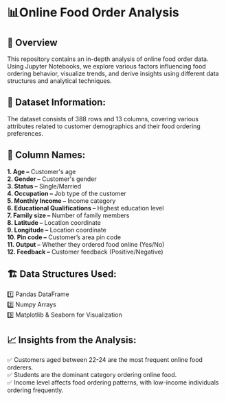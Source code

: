 # 📊Online Food Order Analysis

## 📌 Overview
This repository contains an in-depth analysis of online food order data. Using Jupyter Notebooks, we explore various factors influencing food ordering behavior, visualize trends, and derive insights using different data structures and analytical techniques.

## 📂 Dataset Information:
The dataset consists of 388 rows and 13 columns, covering various attributes related to customer demographics and their food ordering preferences.

## 📑 Column Names:
**1. Age –** Customer's age   
**2. Gender –** Customer's gender  
**3. Status –** Single/Married  
**4. Occupation –** Job type of the customer  
**5. Monthly Income –** Income category  
**6. Educational Qualifications –** Highest education level  
**7. Family size –** Number of family members   
**8. Latitude –** Location coordinate  
**9. Longitude –** Location coordinate  
**10. Pin code –** Customer’s area pin code   
**11. Output –** Whether they ordered food online (Yes/No)  
**12. Feedback –** Customer feedback (Positive/Negative)  

## 🏗️ Data Structures Used:
1️⃣ Pandas DataFrame   
2️⃣ Numpy Arrays  
3️⃣ Matplotlib & Seaborn for Visualization   

## 📈 Insights from the Analysis:  
✅ Customers aged between 22-24 are the most frequent online food orderers.  
✅ Students are the dominant category ordering online food.  
✅ Income level affects food ordering patterns, with low-income individuals ordering frequently.
